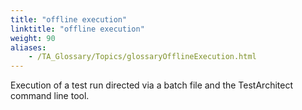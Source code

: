 ```yaml
--- 
title: "offline execution"
linktitle: "offline execution"
weight: 90
aliases: 
    - /TA_Glossary/Topics/glossaryOfflineExecution.html
---
```


Execution of a test run directed via a batch file and the TestArchitect command line tool.

